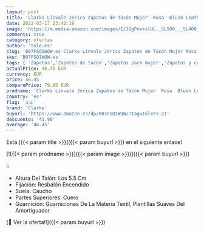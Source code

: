 ```yaml
---
layout: post
title: 'Clarks Linvale Jerica Zapatos de Tacón Mujer  Rosa  Blush Leather   35.5 EU  3 UK '
date: 2022-03-17 23:42:19
image: 'https://m.media-amazon.com/images/I/31gPuxkslUL._SL500_._SL400_.jpg'
comments: true
category: ofertas
author: 'tole.es'
slug: 'B07FSQ1WQW-es Clarks Linvale Jerica Zapatos de Tacón Mujer Rosa Blush...'
sku: 'B07FSQ1WQW-es'
tags: [ 'Zapatos','Zapatos de tacón','Zapatos para mujer','Zapatos y complementos','clarks','zapatos', ]
actualPrice: 46.45 EUR
currency: EUR
price: 46.45
comparePrice: 79.95 EUR
prodname: 'Clarks Linvale Jerica Zapatos de Tacón Mujer  Rosa  Blush Leather   35.5 EU  3 UK '
country: 'es'
flag: '🇪🇸'
brand: 'Clarks'
buyurl: 'https://www.amazon.es/dp/B07FSQ1WQW/?tag=tolees-21'
descuento: '41.90'
average: '46.45'
---
```


Está [{{< param title >}}]({{< param buyurl >}}) en el siguiente enlace!

[![{{< param prodname >}}]({{< param image >}})]({{< param buyurl >}})

ℹ️:

- Altura Del Talón: Los 5.5 Cm
- Fijación: Resbalón Encendido
- Suela: Caucho
- Partes Superiores: Cuero
- Guarnición: Guarniciones De La Materia Textil, Plantillas Suaves Del Amortiguador

[🛒 Ver la oferta!!]({{< param buyurl >}})
